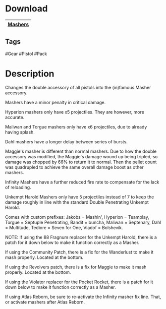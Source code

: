 # Download
[Mashers](https://raw.githubusercontent.com/BLCM/BLCMods/master/Borderlands%202%20mods/Aaron0000/MashersV3.txt) |
----|

## Tags
#Gear #Pistol #Pack

# Description
Changes the double accessory of all pistols into the (in)famous Masher accessory.

Mashers have a minor penalty in critical damage.

Hyperion mashers only have x5 projectiles. They are however, more accurate.

Maliwan and Torgue mashers only have x6 projectiles, due to already having splash.

Dahl mashers have a longer delay between series of bursts.

Maggie's masher is different than normal mashers. Due to how the double accessory was modified, the Maggie's damage wound up being tripled, so damage was chopped by 66% to return it to normal. Then the pellet count was quadrupled to achieve the same overall damage boost as other mashers.

Infinity Mashers have a further reduced fire rate to compensate for the lack of reloading.

Unkempt Harold Mashers only have 5 projectiles instead of 7 to keep the damage roughly in line with the standard Double Penetrating Unkempt Harold.

Comes with custom prefixes: Jakobs = Mashin', Hyperion = Teamplay, Torgue = Septuple Penetrating, Bandit = buncha, Maliwan = Septenary, Dahl = Multitude, Tediore = Seven for One, Vladof = Bolshevik.

NOTE: If using the 88 Fragnum replacer for the Unkempt Harold, there is a patch for it down below to make it function correctly as a Masher.

If using the Community Patch, there is a fix for the Wanderlust to make it mash properly. Located at the bottom.

If using the Revolvers patch, there is a fix for Maggie to make it mash properly. Located at the bottom.

If using the Violator replacer for the Pocket Rocket, there is a patch for it down below to make it function correctly as a Masher.

If using Atlas Reborn, be sure to re-activate the Infinity masher fix line. That, or activate mashers after Atlas Reborn.